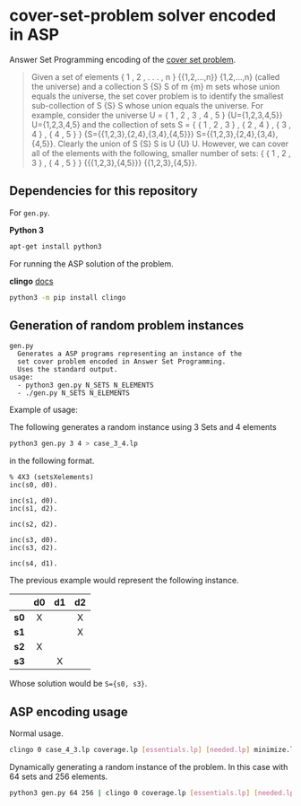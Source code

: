 # cover-set-problem solver encoded in ASP

Answer Set Programming encoding of the [cover set problem](https://en.wikipedia.org/wiki/Set_cover_problem).

> Given a set of elements { 1 , 2 , . . . , n } {\{1,2,...,n\}} \{1,2,...,n\} (called the universe) and a collection S {S} S of m {m} m sets whose union equals the universe, the set cover problem is to identify the smallest sub-collection of S {S} S whose union equals the universe. For example, consider the universe U = { 1 , 2 , 3 , 4 , 5 } {U=\{1,2,3,4,5\}} U=\{1,2,3,4,5\} and the collection of sets S = { { 1 , 2 , 3 } , { 2 , 4 } , { 3 , 4 } , { 4 , 5 } } {S=\{\{1,2,3\},\{2,4\},\{3,4\},\{4,5\}\}} S=\{\{1,2,3\},\{2,4\},\{3,4\},\{4,5\}\}. Clearly the union of S {S} S is U {U} U. However, we can cover all of the elements with the following, smaller number of sets: { { 1 , 2 , 3 } , { 4 , 5 } } {\{\{1,2,3\},\{4,5\}\}} \{\{1,2,3\},\{4,5\}\}. 

## Dependencies for this repository

For ```gen.py```.

**Python 3**
```bash
apt-get install python3
```

For running the ASP solution of the problem.

**clingo** [docs](https://potassco.org/clingo/)
```bash
python3 -m pip install clingo
```

## Generation of random problem instances

```
gen.py
  Generates a ASP programs representing an instance of the
  set cover problem encoded in Answer Set Programming.
  Uses the standard output.
usage:
  - python3 gen.py N_SETS N_ELEMENTS
  - ./gen.py N_SETS N_ELEMENTS

```

Example of usage:

The following generates a random instance using 3 Sets and 4 elements
```bash
python3 gen.py 3 4 > case_3_4.lp
```

in the following format.
```
% 4X3 (setsXelements)
inc(s0, d0).

inc(s1, d0).
inc(s1, d2).

inc(s2, d2).

inc(s3, d0).
inc(s3, d2).

inc(s4, d1).
```

The previous example would represent the following instance.

|        | **d0** | **d1** | **d2** |
| :----: | :----: | :----: | :----: |
| **s0** |   X    |        |   X    |
| **s1** |        |        |   X    |
| **s2** |   X    |        |        |
| **s3** |        |   X    |        |

Whose solution would be ```S={s0, s3}```.

## ASP encoding usage

Normal usage.
```bash
clingo 0 case_4_3.lp coverage.lp [essentials.lp] [needed.lp] minimize.lp --opt-mode=optN
```

Dynamically generating a random instance of the problem. In this case with 64 sets and 256 elements.
```bash
python3 gen.py 64 256 | clingo 0 coverage.lp [essentials.lp] [needed.lp] minimize.lp --opt-mode=optN -
```
